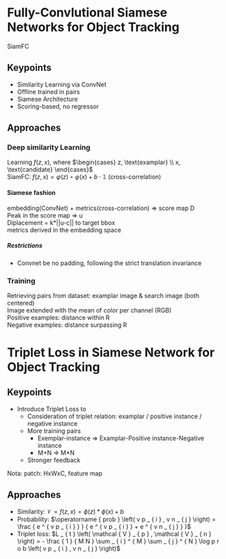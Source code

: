 # Fully-Convlutional Siamese Networks for Object Tracking
SiamFC
## Keypoints
* Similarity Learning via ConvNet
* Offline trained in pairs
* Siamese Architecture
* Scoring-based, no regressor

## Approaches
### Deep similarity Learning
Learning $f(z,x)$, where
$\begin{cases}
  z, \text{examplar}
\\
  x, \text{candidate}
\end{cases}$<br>
SiamFC: $f(z,x)=\varphi(z)\star\varphi(x)+b\cdot\mathbb{1}$ (cross-correlation)
#### Siamese fashion
embedding(ConvNet) + metrics(cross-correlation) => score map D<br>
Peak in the score map => u<br>
Diplacement = k*||u-c|| to target bbox <br>
metrics derived in the embedding space
##### Restrictions
* Convnet be no padding, following the strict translation invariance

### Training
Retrieving pairs from dataset: examplar image & search image (both centered)<br>
Image extended with the mean of color per channel (RGB)<br>
Positive examples: distance within R <br>
Negative examples: distance surpassing R<br>

# Triplet Loss in Siamese Network for Object Tracking
## Keypoints
* Introduce Triplet Loss to  
  * Consideration of triplet relation: examplar / positive instance / negative instance
  * More training pairs
    * Exemplar-instance => Examplar-Positive instance-Negative instance
    * M+N => M*N
  * Stronger feedback

Nota: patch: HxWxC, feature map

## Approaches
* Similarity: $\mathcal { V }=f ( z , x ) = \phi ( z ) * \phi ( x ) + b$
* Probability: $\operatorname { prob } \left( v p _ { i } , v n _ { j } \right) = \frac { e ^ { v p _ { i } } } { e ^ { v p _ { i } } + e ^ { v n _ { j } } }$
* Triplet loss: $L _ { t } \left( \mathcal { V } _ { p } , \mathcal { V } _ { n } \right) = - \frac { 1 } { M N } \sum _ { i } ^ { M } \sum _ { j } ^ { N } \log p r o b \left( v p _ { i } , v n _ { j } \right)$
